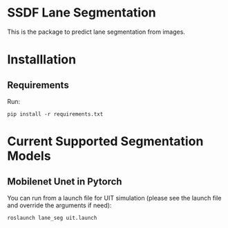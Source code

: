 # SSDF Lane Segmentation

This is the package to predict lane segmentation from images.

# Installlation

## Requirements

Run:
```
pip install -r requirements.txt
```

# Current Supported Segmentation Models

## Mobilenet Unet in Pytorch

You can run from a launch file for UIT simulation (please see the launch file and override the arguments if need):
```bash
roslaunch lane_seg uit.launch
```